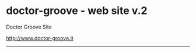 doctor-groove - web site v.2
===================

Doctor Groove Site

http://www.doctor-groove.it



---------------------------


